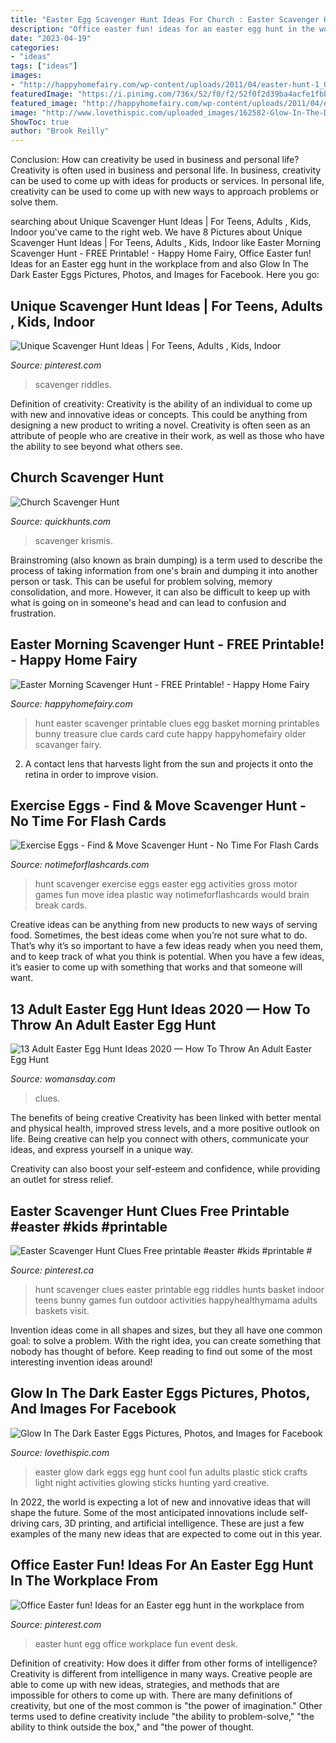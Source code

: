```yaml
---
title: "Easter Egg Scavenger Hunt Ideas For Church : Easter Scavenger Hunt Clues Free Printable #easter #kids #printable #"
description: "Office easter fun! ideas for an easter egg hunt in the workplace from"
date: "2023-04-19"
categories:
- "ideas"
tags: ["ideas"]
images:
- "http://happyhomefairy.com/wp-content/uploads/2011/04/easter-hunt-1_00011.jpg?w=1024"
featuredImage: "https://i.pinimg.com/736x/52/f0/f2/52f0f2d39ba4acfe1fbb31ed898b201c--office-easter-egg-hunt-event-ideas.jpg"
featured_image: "http://happyhomefairy.com/wp-content/uploads/2011/04/easter-hunt-1_00011.jpg?w=1024"
image: "http://www.lovethispic.com/uploaded_images/162582-Glow-In-The-Dark-Easter-Eggs.jpg"
ShowToc: true
author: "Brook Reilly"
---
```



Conclusion: How can creativity be used in business and personal life?
Creativity is often used in business and personal life. In business, creativity can be used to come up with ideas for products or services. In personal life, creativity can be used to come up with new ways to approach problems or solve them.

	

		
searching about Unique Scavenger Hunt Ideas | For Teens, Adults , Kids, Indoor you've came to the right web. We have 8 Pictures about Unique Scavenger Hunt Ideas | For Teens, Adults , Kids, Indoor like Easter Morning Scavenger Hunt - FREE Printable! - Happy Home Fairy, Office Easter fun! Ideas for an Easter egg hunt in the workplace from and also Glow In The Dark Easter Eggs Pictures, Photos, and Images for Facebook. Here you go:
		
    
## Unique Scavenger Hunt Ideas | For Teens, Adults , Kids, Indoor

<img loading=lazy src="https://i.pinimg.com/736x/52/e0/68/52e0683f751e801bb504c3e0927b329c.jpg" onerror="this.onerror=null;this.src='https://tse4.mm.bing.net/th?id=OIP.DnCRV-P5Pns0s-hK6UOnjwHaJl&amp;pid=15.1';" alt="Unique Scavenger Hunt Ideas | For Teens, Adults , Kids, Indoor">

_Source: pinterest.com_

>scavenger riddles. 

	

Definition of creativity:
Creativity is the ability of an individual to come up with new and innovative ideas or concepts. This could be anything from designing a new product to writing a novel. Creativity is often seen as an attribute of people who are creative in their work, as well as those who have the ability to see beyond what others see.

    
## Church Scavenger Hunt

<img loading=lazy src="https://d153dlvjr3kdms.cloudfront.net/scavenger/cd48ad20d21460843a1855898a573fa6.thumb.jpg" onerror="this.onerror=null;this.src='https://tse3.mm.bing.net/th?id=OIP.Vl5dsLCXvJIN6GF1NRGVegHaKc&amp;pid=15.1';" alt="Church Scavenger Hunt">

_Source: quickhunts.com_

>scavenger krismis. 

	

Brainstroming (also known as brain dumping) is a term used to describe the process of taking information from one's brain and dumping it into another person or task. This can be useful for problem solving, memory consolidation, and more. However, it can also be difficult to keep up with what is going on in someone's head and can lead to confusion and frustration.

    
## Easter Morning Scavenger Hunt - FREE Printable! - Happy Home Fairy

<img loading=lazy src="http://happyhomefairy.com/wp-content/uploads/2011/04/easter-hunt-1_00011.jpg?w=1024" onerror="this.onerror=null;this.src='https://tse3.mm.bing.net/th?id=OIP.Fzqqyjmg0LD2GKZGY_-hdgHaFu&amp;pid=15.1';" alt="Easter Morning Scavenger Hunt - FREE Printable! - Happy Home Fairy">

_Source: happyhomefairy.com_

>hunt easter scavenger printable clues egg basket morning printables bunny treasure clue cards card cute happy happyhomefairy older scavanger fairy. 

	

2. A contact lens that harvests light from the sun and projects it onto the retina in order to improve vision.

    
## Exercise Eggs - Find &amp; Move Scavenger Hunt - No Time For Flash Cards

<img loading=lazy src="http://www.notimeforflashcards.com/wp-content/uploads/2015/02/exercise-eggs-scavenger-hunt-.png" onerror="this.onerror=null;this.src='https://tse2.mm.bing.net/th?id=OIP.fQQq4AySQJUZJaJM9GuJEQHaPq&amp;pid=15.1';" alt="Exercise Eggs - Find &amp; Move Scavenger Hunt - No Time For Flash Cards">

_Source: notimeforflashcards.com_

>hunt scavenger exercise eggs easter egg activities gross motor games fun move idea plastic way notimeforflashcards would brain break cards. 

	

Creative ideas can be anything from new products to new ways of serving food. Sometimes, the best ideas come when you’re not sure what to do. That’s why it’s so important to have a few ideas ready when you need them, and to keep track of what you think is potential. When you have a few ideas, it’s easier to come up with something that works and that someone will want.

    
## 13 Adult Easter Egg Hunt Ideas 2020 — How To Throw An Adult Easter Egg Hunt

<img loading=lazy src="https://hips.hearstapps.com/hmg-prod.s3.amazonaws.com/images/adult-easter-egg-hunt-clues-1580840324.jpg?crop=0.668xw:1.00xh;0.182xw,0&amp;resize=480:*" onerror="this.onerror=null;this.src='https://tse1.mm.bing.net/th?id=OIP.y_MKkcQ2-wY67VoU6_tFVwHaHZ&amp;pid=15.1';" alt="13 Adult Easter Egg Hunt Ideas 2020 — How To Throw An Adult Easter Egg Hunt">

_Source: womansday.com_

>clues. 

	

The benefits of being creative
Creativity has been linked with better mental and physical health, improved stress levels, and a more positive outlook on life.
Being creative can help you connect with others, communicate your ideas, and express yourself in a unique way.

Creativity can also boost your self-esteem and confidence, while providing an outlet for stress relief.

    
## Easter Scavenger Hunt Clues Free Printable #easter #kids #printable #

<img loading=lazy src="https://i.pinimg.com/736x/dd/90/bb/dd90bbbc54cacb64f8fec1ed94a89f2e.jpg" onerror="this.onerror=null;this.src='https://tse4.mm.bing.net/th?id=OIP.LYaZ-a2nyVZLDFaiQYn03AHaLv&amp;pid=15.1';" alt="Easter Scavenger Hunt Clues Free printable #easter #kids #printable #">

_Source: pinterest.ca_

>hunt scavenger clues easter printable egg riddles hunts basket indoor teens bunny games fun outdoor activities happyhealthymama adults baskets visit. 

	

Invention ideas come in all shapes and sizes, but they all have one common goal: to solve a problem. With the right idea, you can create something that nobody has thought of before. Keep reading to find out some of the most interesting invention ideas around!

    
## Glow In The Dark Easter Eggs Pictures, Photos, And Images For Facebook

<img loading=lazy src="http://www.lovethispic.com/uploaded_images/162582-Glow-In-The-Dark-Easter-Eggs.jpg" onerror="this.onerror=null;this.src='https://tse4.mm.bing.net/th?id=OIP.stjALCoO2S_HYzJ9af7T8gHaKY&amp;pid=15.1';" alt="Glow In The Dark Easter Eggs Pictures, Photos, and Images for Facebook">

_Source: lovethispic.com_

>easter glow dark eggs egg hunt cool fun adults plastic stick crafts light night activities glowing sticks hunting yard creative. 

	

In 2022, the world is expecting a lot of new and innovative ideas that will shape the future. Some of the most anticipated innovations include self-driving cars, 3D printing, and artificial intelligence. These are just a few examples of the many new ideas that are expected to come out in this year.

    
## Office Easter Fun! Ideas For An Easter Egg Hunt In The Workplace From

<img loading=lazy src="https://i.pinimg.com/736x/52/f0/f2/52f0f2d39ba4acfe1fbb31ed898b201c--office-easter-egg-hunt-event-ideas.jpg" onerror="this.onerror=null;this.src='https://tse3.mm.bing.net/th?id=OIP.bp44iRlQdkK2Ygly_cofUAHaHb&amp;pid=15.1';" alt="Office Easter fun! Ideas for an Easter egg hunt in the workplace from">

_Source: pinterest.com_

>easter hunt egg office workplace fun event desk. 

	

Definition of creativity: How does it differ from other forms of intelligence?
Creativity is different from intelligence in many ways. Creative people are able to come up with new ideas, strategies, and methods that are impossible for others to come up with. 
There are many definitions of creativity, but one of the most common is "the power of imagination." Other terms used to define creativity include "the ability to problem-solve," "the ability to think outside the box," and "the power of thought.

